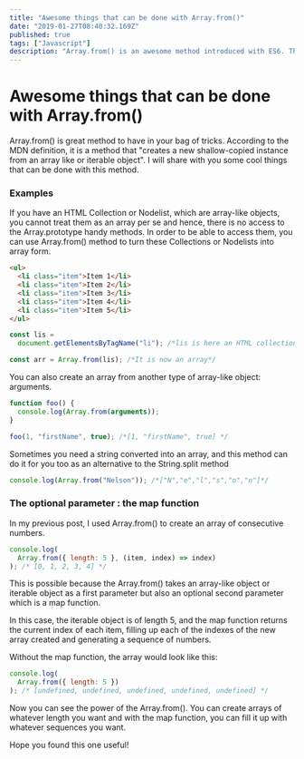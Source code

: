 ```yaml
---
title: "Awesome things that can be done with Array.from()"
date: "2019-01-27T08:40:32.169Z"
published: true
tags: ["Javascript"]
description: "Array.from() is an awesome method introduced with ES6. This post includes practical examples of how I use it."
---
```


# Awesome things that can be done with Array.from()

Array.from() is great method to have in your bag of tricks. According to the MDN definition, it is a method that "creates a new shallow-copied instance from an array like or iterable object". I will share with you some cool things that can be done with this method.

### Examples

If you have an HTML Collection or Nodelist, which are array-like objects, you cannot treat them as an array per se and hence, there is no access to the Array.prototype handy methods. In order to be able to access them, you can use Array.from() method to turn these Collections or Nodelists into array form.

```html
<ul>
  <li class="item">Item 1</li>
  <li class="item">Item 2</li>
  <li class="item">Item 3</li>
  <li class="item">Item 4</li>
  <li class="item">Item 5</li>
</ul>
```

```js
const lis =
  document.getElementsByTagName("li"); /*lis is here an HTML collection*/

const arr = Array.from(lis); /*It is now an array*/
```

You can also create an array from another type of array-like object: arguments.

```js
function foo() {
  console.log(Array.from(arguments));
}

foo(1, "firstName", true); /*[1, "firstName", true] */
```

Sometimes you need a string converted into an array, and this method can do it for you too as an alternative to the String.split method

```js
console.log(Array.from("Nelson")); /*["N","e","l","s","o","n"]*/
```

### The optional parameter : the map function

In my previous post, I used Array.from() to create an array of consecutive numbers.

```js
console.log(
  Array.from({ length: 5 }, (item, index) => index)
); /* [0, 1, 2, 3, 4] */
```

This is possible because the Array.from() takes an array-like object or iterable object as a first parameter but also an optional second parameter which is a map function.

In this case, the iterable object is of length 5, and the map function returns the current index of each item, filling up each of the indexes of the new array created and generating a sequence of numbers.

Without the map function, the array would look like this:

```js
console.log(
  Array.from({ length: 5 })
); /* [undefined, undefined, undefined, undefined, undefined] */
```

Now you can see the power of the Array.from(). You can create arrays of whatever length you want and with the map function, you can fill it up with whatever sequences you want.

Hope you found this one useful!
